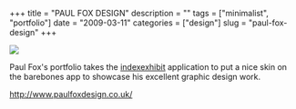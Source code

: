 +++
title = "PAUL FOX DESIGN"
description = ""
tags = ["minimalist", "portfolio"]
date = "2009-03-11"
categories = ["design"]
slug = "paul-fox-design"
+++


 

  <div id="screens-thumbs" class="clearfix">
    <div class="txt-center" id="design-submission"><a href="http://www.paulfoxdesign.co.uk/"><img id='bluga-thumbnail-1532' class='bluga-thumbnail large' src='http://media.konigi.com/bluga/
wt49b800fdea9a6_0.jpg'/></a></div>  
  </div>   
<p>Paul Fox's portfolio takes the <a href="http://www.indexhibit.org/">indexexhibit</a> application to put a nice skin on the barebones app to showcase his excellent graphic design work.</p>
<p><a href="http://www.paulfoxdesign.co.uk/">http://www.paulfoxdesign.co.uk/</a></p>




